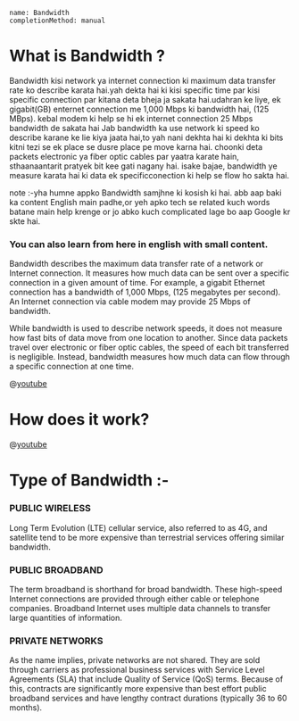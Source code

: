 ```ngMeta
name: Bandwidth
completionMethod: manual
```

# What is Bandwidth ?

Bandwidth kisi network ya internet connection ki maximum data transfer
rate ko describe karata hai.yah dekta hai ki kisi specific time par kisi specific
connection par kitana deta bheja ja sakata hai.udahran ke liye, ek gigabit(GB) enternet
connection me 1,000 Mbps ki bandwidth hai, (125 MBps). kebal modem ki help se hi 
ek internet connection 25 Mbps bandwidth
de sakata hai
Jab bandwidth ka use network ki speed ko describe karane ke lie kiya jaata hai,to yah nani dekhta
hai ki dekhta ki bits kitni tezi se ek place se dusre place pe move karna hai. choonki deta 
packets electronic ya fiber optic cables par yaatra karate hain, sthaanaantarit pratyek 
bit kee gati nagany hai. isake bajae, bandwidth ye measure karata hai ki data ek specificconection 
ki help se flow ho sakta hai.

note :-yha humne appko Bandwidth samjhne ki kosish ki hai.
abb aap baki ka content English main padhe,or yeh apko tech se related kuch words batane main help krenge or jo abko kuch complicated lage bo aap Google kr skte hai.

### You can also learn from here in english with small content.

Bandwidth describes the maximum data transfer rate of a network or Internet connection. It measures how much data can be sent over a specific connection in a given amount of time. For example, a gigabit Ethernet connection has a bandwidth of 1,000 Mbps, (125 megabytes per second). An Internet connection via cable modem may provide 25 Mbps of bandwidth.

While bandwidth is used to describe network speeds, it does not measure how fast bits of data move from one location to another. Since data packets travel over electronic or fiber optic cables, the speed of each bit transferred is negligible. Instead, bandwidth measures how much data can flow through a specific connection at one time.

@[youtube](2qpFgKVmyMc )

# How does it work?

@[youtube](4i3pmmXuS8s)

# Type of Bandwidth :-

### PUBLIC WIRELESS

Long Term Evolution (LTE) cellular service, also referred to as 4G, and satellite tend to be more expensive than terrestrial services offering similar bandwidth. 

### PUBLIC BROADBAND

The term broadband is shorthand for broad bandwidth. These high-speed Internet connections are provided through either cable or telephone companies. Broadband Internet uses multiple data channels to transfer large quantities of information.

### PRIVATE NETWORKS

As the name implies, private networks are not shared. They are sold through carriers as professional business services with Service Level Agreements (SLA) that include Quality of Service (QoS) terms. Because of this, contracts are significantly more expensive than best effort public broadband services and have lengthy contract durations (typically 36 to 60 months).

